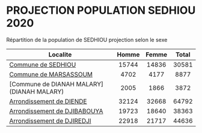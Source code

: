 # PROJECTION POPULATION SEDHIOU 2020
	
Répartition de la population de SEDHIOU projection selon le sexe
	
| Localite  | Homme | Femme | Total |
| --------- |:-----:|:-----:|:-----:|
| [Commune de SEDHIOU](SEDHIOU) | 15744 | 14836 | 30581 |
| [Commune de MARSASSOUM](MARSASSOUM) | 4702 | 4177 | 8877 |
| [Commune de DIANAH MALARY](DIANAH MALARY) | 2005 | 1866 | 3872 |
| [Arrondissement de DIENDE](DIENDE) | 32124 | 32668 | 64792 |
| [Arrondissement de DJIBABOUYA](DJIBABOUYA) | 19723 | 18640 | 38363 |
| [Arrondissement de DJIREDJI](DJIREDJI) | 22918 | 21717 | 44636 |
